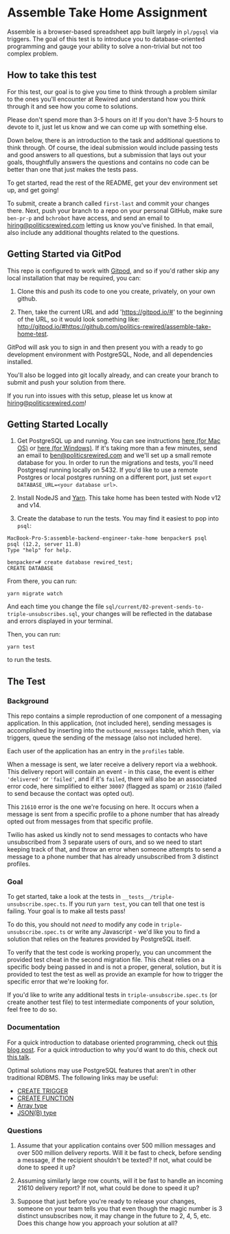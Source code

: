 # Assemble Take Home Assignment

Assemble is a browser-based spreadsheet app built largely in `pl/pgsql` via triggers. The goal of this test is to introduce you to database-oriented programming and gauge your ability to solve a non-trivial but not too complex problem.

## How to take this test

For this test, our goal is to give you time to think through a problem similar to the ones you'll encounter at Rewired and understand how you think through it and see how you come to solutions.

Please don't spend more than 3-5 hours on it! If you don't have 3-5 hours to devote to it,
just let us know and we can come up with something else.

Down below, there is an introduction to the task and additional questions to think through. Of course, the ideal submission would include passing tests and good answers to all questions, but a submission that lays out your goals, thoughtfully answers the questions and contains no code can be better than one that just makes the tests pass.

To get started, read the rest of the README, get your dev environment set up, and get going!

To submit, create a branch called `first-last` and commit your changes there. Next, push your branch to a repo on your personal GitHub, make sure `ben-pr-p` and `bchrobot` have access, and send an email to [hiring@politicsrewired.com](mailto:hiring@politicsrewired.com) letting us know you've finished. In that email, also include any additional thoughts related to the questions.

## Getting Started via GitPod

This repo is configured to work with [Gitpod](https://gitpod.io/), and so if you'd rather skip
any local installation that may be required, you can:

1. Clone this and push its code to one you create, privately, on your own github.

2. Then, take the current URL and add 'https://gitpod.io/#' to the beginning of the URL, so
   it would look something like: http://gitpod.io/#https://github.com/politics-rewired/assemble-take-home-test.

GitPod will ask you to sign in and then present you with a ready to go development
environment with PostgreSQL, Node, and all dependencies installed.

You'll also be logged into git locally already, and can create your branch to submit
and push your solution from there.

If you run into issues with this setup, please let us know at hiring@politicsrewired.com!

## Getting Started Locally

1. Get PostgreSQL up and running. You can see instructions
   [here (for Mac OS)](https://postgresapp.com/) or
   [here (for Windows)](https://www.enterprisedb.com/downloads/postgres-postgresql-downloads).
   If it's taking more than a few minutes, send an email to
   [ben@politicsrewired.com](mailto:ben@politicsrewired.com) and we'll set up a
   small remote database for you. In order to run the migrations and tests,
   you'll need Postgresql running locally on 5432. If you'd like to use a
   remote Postgres or local postgres running on a different port, just
   set `export DATABASE_URL=<your database url>`.

2. Install NodeJS and [Yarn](https://classic.yarnpkg.com/en/docs/install/#mac-stable).
   This take home has been tested with Node v12 and v14.

3. Create the database to run the tests. You may find it easiest to pop into `psql`:

```
MacBook-Pro-5:assemble-backend-engineer-take-home benpacker$ psql
psql (12.2, server 11.8)
Type "help" for help.

benpacker=# create database rewired_test;
CREATE DATABASE
```

From there, you can run:

```
yarn migrate watch
```

And each time you change the file `sql/current/02-prevent-sends-to-triple-unsubscribes.sql`,
your changes will be reflected in the database and errors displayed in your terminal.

Then, you can run:

```
yarn test
```

to run the tests.

## The Test

### Background

This repo contains a simple reproduction of one component of a messaging application. In this application,
(not included here), sending messages is accomplished by inserting into the `outbound_messages` table, which then,
via triggers, queue the sending of the message (also not included here).

Each user of the application has an entry in the `profiles` table.

When a message is sent, we later receive a delivery report via a webhook. This delivery report will contain
an event - in this case, the event is either `'delivered'` or `'failed'`, and if it's `failed`, there will also be
an associated error code, here simplified to either `30007` (flagged as spam) or `21610`
(failed to send because the contact was opted out).

This `21610` error is the one we're focusing on here. It occurs when a message is
sent from a specific profile to a phone number that has already opted out from messages
from that specific profile.

Twilio has asked us kindly not to send messages to contacts who have unsubscribed
from 3 separate users of ours, and so we need to start keeping track of that, and throw
an error when someone attempts to send a message to a phone number that has already
unsubscribed from 3 distinct profiles.

### Goal

To get started, take a look at the tests in `__tests__/triple-unsubscribe.spec.ts`.
If you run `yarn test`, you can tell that one test is failing. Your goal is to make all tests pass!

To do this, you should not _need_ to modify any code in `triple-unsubscribe.spec.ts` or write any Javascript - we'd like you to find a
solution that relies on the features provided by PostgreSQL itself.

To verify that the test code is working properly, you can uncomment the provided test cheat in the second migration file.
This cheat relies on a specific body being passed in and is not a proper, general, solution, but it is provided to test
the test as well as provide an example for how to trigger the specific error that we're looking for.

If you'd like to write any additional tests in `triple-unsubscribe.spec.ts` (or create another test file) to test
intermediate components of your solution, feel free to do so.

### Documentation

For a quick introduction to database oriented programming, check out
[this blog post](https://pgdash.io/blog/postgres-server-side-programming.html).
For a quick introduction to why you'd want to do this, check out [this talk](https://www.youtube.com/watch?v=XDOrhTXd4pE).

Optimal solutions may use PostgreSQL features that aren't in other traditional RDBMS.
The following links may be useful:

- [CREATE TRIGGER](https://www.postgresql.org/docs/13/sql-createtrigger.html)
- [CREATE FUNCTION](https://www.postgresql.org/docs/13/sql-createfunction.html)
- [Array type](https://www.postgresql.org/docs/13/arrays.html)
- [JSON(B) type](https://www.postgresqltutorial.com/postgresql-json/)

### Questions

1. Assume that your application contains over 500 million messages and over 500
   million delivery reports. Will it be fast to check, before sending a message, if
   the recipient shouldn't be texted? If not, what could be done to speed it up?

2. Assuming similarly large row counts, will it be fast to handle an incoming 21610
   delivery report? If not, what could be done to speed it up?

3. Suppose that just before you're ready to release your changes, someone on your team
   tells you that even though the magic number is 3 distinct unsubscribes now, it may
   change in the future to 2, 4, 5, etc. Does this change how you approach your solution
   at all?
